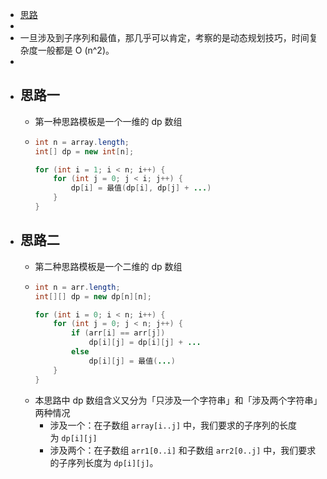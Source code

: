 - [思路](https://leetcode.cn/problems/longest-palindromic-subsequence/solution/zi-xu-lie-wen-ti-tong-yong-si-lu-zui-chang-hui-wen/)
-
- 一旦涉及到子序列和最值，那几乎可以肯定，考察的是动态规划技巧，时间复杂度一般都是 O (n^2)。
-
- ## 思路一
	- 第一种思路模板是一个一维的 dp 数组
	- ```java
	  int n = array.length;
	  int[] dp = new int[n];
	  
	  for (int i = 1; i < n; i++) {
	      for (int j = 0; j < i; j++) {
	          dp[i] = 最值(dp[i], dp[j] + ...)
	      }
	  }
	  ```
- ## 思路二
	- 第二种思路模板是一个二维的 dp 数组
	- ```java
	  int n = arr.length;
	  int[][] dp = new dp[n][n];
	  
	  for (int i = 0; i < n; i++) {
	      for (int j = 0; j < n; j++) {
	          if (arr[i] == arr[j]) 
	              dp[i][j] = dp[i][j] + ...
	          else
	              dp[i][j] = 最值(...)
	      }
	  }
	  ```
	- 本思路中 dp 数组含义又分为「只涉及一个字符串」和「涉及两个字符串」两种情况
		- 涉及一个：在子数组 `array[i..j]` 中，我们要求的子序列的长度为 `dp[i][j]`
		- 涉及两个：在子数组 `arr1[0..i]` 和子数组 `arr2[0..j]` 中，我们要求的子序列长度为 `dp[i][j]`。